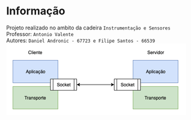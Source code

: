 # Informação
Projeto realizado no ambito da cadeira `Instrumentação e Sensores`  
Professor: `Antonio Valente`  
Autores: `Daniel Andronic - 67723 e Filipe Santos - 66539`  
![Sockets](https://github.com/m3adn/Projeto-Redes-JAVA/blob/master/code/img/socket-transport-application.png)

